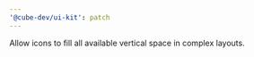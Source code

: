 ```yaml
---
'@cube-dev/ui-kit': patch
---
```


Allow icons to fill all available vertical space in complex layouts.
